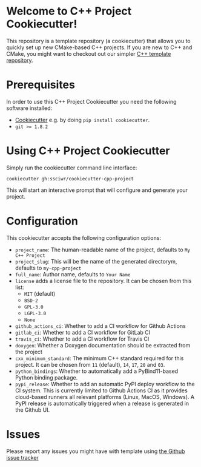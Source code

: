 # Welcome to C++ Project Cookiecutter!

This repository is a template repository (a cookiecutter) that allows you to quickly
set up new CMake-based C++ projects. If you are new to C++ and CMake, you might want
to checkout out our simpler [C++ template repository](https://github.com/ssciwr/cpp-project-template).

#

# Prerequisites

In order to use this C++ Project Cookiecutter you need the following software installed:

* [Cookiecutter](https://github.com/cookiecutter/cookiecutter) e.g. by doing `pip install cookiecutter`.
* `git >= 1.8.2`

# Using C++ Project Cookiecutter

Simply run the cookiecutter command line interface:

```
cookiecutter gh:ssciwr/cookiecutter-cpp-project
```

This will start an interactive prompt that will configure and generate your project.

# Configuration

This cookiecutter accepts the following configuration options:

* `project_name`: The human-readable name of the project, defaults to `My C++ Project`
* `project_slug`: This will be the name of the generated directorym, defaults to `my-cpp-project`
* `full_name`: Author name, defaults to `Your Name`
* `license` adds a license file to the repository. It can be chosen from this list:
    * `MIT` (default)
    * `BSD-2`
    * `GPL-3.0`
    * `LGPL-3.0`
    * `None`
* `github_actions_ci`: Whether to add a CI workflow for Github Actions
* `gitlab_ci`: Whether to add a CI workflow for GitLab CI
* `travis_ci`: Whether to add a CI workflow for Travis CI
* `doxygen`: Whether a Doxygen documentation should be extracted from the project
* `cxx_minimum_standard`: The minimum C++ standard required for this project. It can be chosen from `11` (default), `14`, `17`, `20` and `03`.
* `python_bindings`: Whether to automatically add a PyBind11-based Python binding package.
* `pypi_release`: Whether to add an automatic PyPI deploy workflow to the CI system.
  This is currently limited to Github Actions CI as it provides cloud-based runners all relevant
  platforms (Linux, MacOS, Windows). A PyPI release is automatically triggered when a release is
  generated in the Github UI.

# Issues

Please report any issues you might have with template using [the Github issue
tracker](https://githab.com/ssciwr/cookiecutter-cpp-project)
